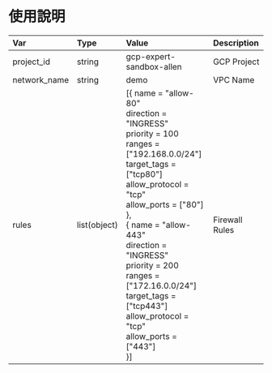 # 使用說明

Var |Type |Value |Description
:---|:---|:---|:---
project_id |string |gcp-expert-sandbox-allen |GCP Project
network_name |string |demo |VPC Name
rules |list(object) | [{ name = "allow-80"<br> direction = "INGRESS" <br> priority = 100 <br> ranges = ["192.168.0.0/24"] <br> target_tags = ["tcp80"] <br> allow_protocol = "tcp" <br> allow_ports = ["80"] <br> }, <br>{ name = "allow-443" <br> direction = "INGRESS" <br> priority = 200 <br> ranges = ["172.16.0.0/24"] <br> target_tags = ["tcp443"] <br> allow_protocol = "tcp" <br> allow_ports = ["443"] <br>}] | Firewall Rules
